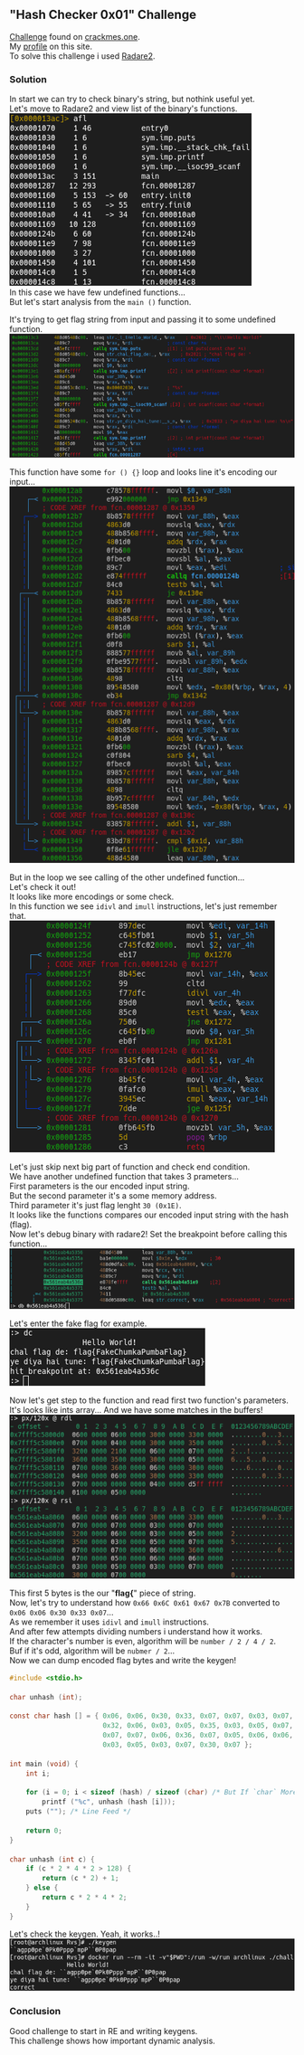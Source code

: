 ## "Hash Checker 0x01" Challenge
[Challenge](https://crackmes.one/crackme/622db5be33c5d46c8bcc027f) found on [crackmes.one](https://crackmes.one).  
My [profile](https://crackmes.one/user/_Magenta_) on this site.  
To solve this challenge i used [Radare2](https://github.com/radareorg/radare2).

### Solution
In start we can try to check binary's string, but nothink useful yet.  
Let's move to Radare2 and view list of the binary's functions.  
![](screenshots/functions.png)  
In this case we have few undefined functions...  
But let's start analysis from the `main ()` function.  
  
It's trying to get flag string from input and passing it to some undefined function.  
![](screenshots/main.png)  
  
This function have some `for () {}` loop and looks line it's encoding our input...  
![](screenshots/undefined.png)  
  
But in the loop we see calling of the other undefined function...  
Let's check it out!  
It looks like more encodings or some check.  
In this function we see `idivl` and `imull` instructions, let's just remember that.  
![](screenshots/division.png)  
  
Let's just skip next big part of function and check end condition.  
We have another undefined function that takes 3 prameters...  
First parameters is the our encoded input string.  
But the second parameter it's a some memory address.  
Third parameter it's just flag lenght `30 (0x1E)`.  
It looks like the functions compares our encoded input string with the hash (flag).  
Now let's debug binary with radare2! Set the breakpoint before calling this function...  
![](screenshots/breakpoint.png)  
  
Let's enter the fake flag for example.  
![](screenshots/fakeflag.png)  
  
Now let's get step to the function and read first two function's parameters.  
It's looks like ints array... And we have some matches in the buffers!  
![](screenshots/dump.png)  
  
This first 5 bytes is the our "**flag{**" piece of string.  
Now, let's try to understand how `0x66 0x6C 0x61 0x67 0x7B` converted to `0x06 0x06 0x30 0x33 0x07`...  
As we remember it uses `idivl` and `imull` instructions.  
And after few attempts dividing numbers i understand how it works.  
If the character's number is even, algorithm will be `number / 2 / 4 / 2`.  
Buf if it's odd, algorithm will be `nubmer / 2`...  
Now we can dump encoded flag bytes and write the keygen!  
```c
#include <stdio.h>

char unhash (int);

const char hash [] = { 0x06, 0x06, 0x30, 0x33, 0x07, 0x07, 0x03, 0x07,
                       0x32, 0x06, 0x03, 0x05, 0x35, 0x03, 0x05, 0x07,
                       0x07, 0x07, 0x06, 0x36, 0x07, 0x05, 0x06, 0x06,
                       0x03, 0x05, 0x03, 0x07, 0x30, 0x07 };

int main (void) {
    int i;

    for (i = 0; i < sizeof (hash) / sizeof (char) /* But If `char` More Than One Byte..? */; ++i)
        printf ("%c", unhash (hash [i]));
    puts (""); /* Line Feed */

    return 0;
}

char unhash (int c) {
    if (c * 2 * 4 * 2 > 128) {
        return (c * 2) + 1;
    } else {
        return c * 2 * 4 * 2;
    }
}
```  
  
Let's check the keygen. Yeah, it works..!  
![](screenshots/keygen.png)

### Conclusion
Good challenge to start in RE and writing keygens.  
This challenge shows how important dynamic analysis.

